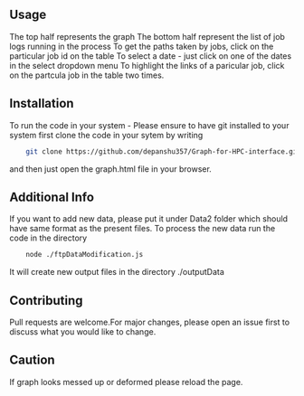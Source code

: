## Usage
The top half represents the graph 
The bottom half represent the list of job logs running in the process
To get the paths taken by jobs, click on the particular job id on the table 
To select a date - just click on one of the dates in the select dropdown menu
To highlight the links of a  paricular job, click on the partcula job in the table two times.

## Installation
To run the code in your system - 
Please ensure to have git installed to your system
first clone the code in your sytem by writing
```bash
    git clone https://github.com/depanshu357/Graph-for-HPC-interface.git
```
and then just open the graph.html file in your browser.

## Additional Info
If you want to add new data, please put it under Data2 folder which should have same format as the present files.
To process the new data run the code in the directory 
```bash
    node ./ftpDataModification.js
```
It will create new output files in the directory ./outputData

## Contributing
Pull requests are welcome.For major changes, please open an issue first to discuss what you would like to change.

## Caution
If graph looks messed up or deformed please reload the page.
